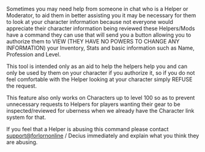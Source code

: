 Sometimes you may need help from someone in chat who is a Helper or Moderator, to aid them in better assisting you it may be necessary for them to look at your character information because not everyone would appreciate their character information being reviewed these Helpers/Mods have a command they can use that will send you a button allowing you to authorize them to VIEW (THEY HAVE NO POWERS TO CHANGE ANY INFORMATION) your Inventory, Stats and basic information such as Name, Profession and Level.

This tool is intended only as an aid to help the helpers help you and can only be used by them on your character if you authorize it, so if you do not feel comfortable with the Helper looking at your character simply REFUSE the request.

This feature also only works on Characters up to level 100 so as to prevent unnecessary requests to Helpers for players wanting their gear to be inspected/reviewed for uberness when we already have the Character link system for that.

If you feel that a Helper is abusing this command please contact [support@forlornonline](mailto:support@forlornonline) / Decius immediately and explain what you think they are abusing.